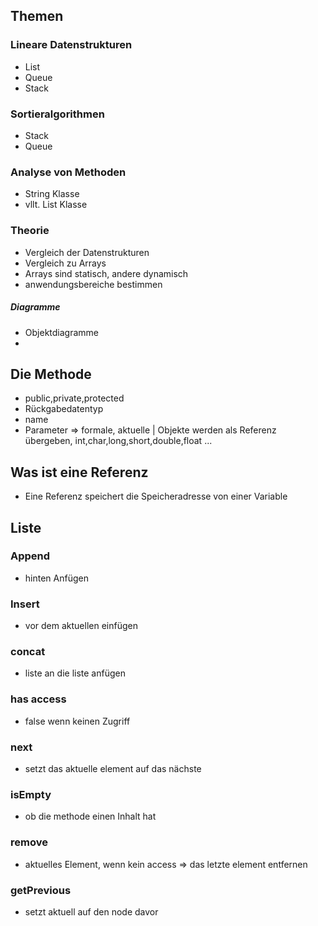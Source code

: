 ## Themen

### Lineare Datenstrukturen
- List
- Queue
- Stack
### Sortieralgorithmen 
- Stack
- Queue
### Analyse von Methoden
- String Klasse
- vllt. List Klasse
### Theorie
- Vergleich der Datenstrukturen
- Vergleich zu Arrays
- Arrays sind statisch, andere dynamisch
- anwendungsbereiche bestimmen
##### Diagramme
- Objektdiagramme
- 
## Die Methode

- public,private,protected 
- Rückgabedatentyp
- name
- Parameter => formale, aktuelle | Objekte werden als Referenz übergeben, int,char,long,short,double,float ...
## Was ist eine Referenz
- Eine Referenz speichert die Speicheradresse von einer Variable
## Liste
### Append
- hinten Anfügen
### Insert 
- vor dem aktuellen einfügen
### concat
- liste an die liste anfügen
### has access
- false wenn keinen Zugriff
### next
- setzt das aktuelle element auf das nächste
### isEmpty
- ob die methode einen Inhalt hat
### remove
- aktuelles Element, wenn kein access => das letzte element entfernen
### getPrevious
- setzt aktuell auf den node davor
